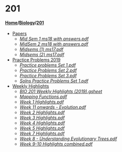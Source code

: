 # 201
#### [Home](../..)/[Biology](..)/[201]()
- [Papers](Papers)
    - [_Mid Sem 1 ms18 with answers.pdf_](Papers/Mid%20Sem%201%20ms18%20with%20answers.pdf)
    - [_MidSem 2 ms18 with answers.pdf_](Papers/MidSem%202%20ms18%20with%20answers.pdf)
    - [_Midsems (1) ms17.pdf_](Papers/Midsems%20(1)%20ms17.pdf)
    - [_Midsems (2) ms17.pdf_](Papers/Midsems%20(2)%20ms17.pdf)
- [Practice Problems 2019](Practice%20Problems%202019)
    - [_Practice problems Set 1.pdf_](Practice%20Problems%202019/Practice%20problems%20Set%201.pdf)
    - [_Practice Problems Set 2.pdf_](Practice%20Problems%202019/Practice%20Problems%20Set%202.pdf)
    - [_Practice Problems Set 3.pdf_](Practice%20Problems%202019/Practice%20Problems%20Set%203.pdf)
    - [_Solns Practice Problems Set 1.pdf_](Practice%20Problems%202019/Solns%20Practice%20Problems%20Set%201.pdf)
- [Weekly Highlights](Weekly%20Highlights)
    - [_BIO 201 Weekly Highlights (2019).gsheet_](Weekly%20Highlights/BIO%20201%20Weekly%20Highlights%20(2019).gsheet)
    - [_Mapping Functions.pdf_](Weekly%20Highlights/Mapping%20Functions.pdf)
    - [_Week 1 Highlights.pdf_](Weekly%20Highlights/Week%201%20Highlights.pdf)
    - [_Week 11 onwards - Evolution.pdf_](Weekly%20Highlights/Week%2011%20onwards%20-%20Evolution.pdf)
    - [_Week 2 Highlights.pdf_](Weekly%20Highlights/Week%202%20Highlights.pdf)
    - [_Week 3 Highlights.pdf_](Weekly%20Highlights/Week%203%20Highlights.pdf)
    - [_Week 4 Highlights.pdf_](Weekly%20Highlights/Week%204%20Highlights.pdf)
    - [_Week 5 Highlights.pdf_](Weekly%20Highlights/Week%205%20Highlights.pdf)
    - [_Week 7 Highlights.pdf_](Weekly%20Highlights/Week%207%20Highlights.pdf)
    - [_Week 8 - Understanding Evolutionary Trees.pdf_](Weekly%20Highlights/Week%208%20-%20Understanding%20Evolutionary%20Trees.pdf)
    - [_Week 9-10 Highlights combined.pdf_](Weekly%20Highlights/Week%209-10%20Highlights%20combined.pdf)
